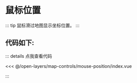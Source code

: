 <script setup>
import Map from './index.vue'
</script>
# 鼠标位置

::: tip
鼠标滑过地图显示坐标位置。
:::

<Map />

## 代码如下:

::: details 点我查看代码

<<< @/open-layers/map-controls/mouse-position/index.vue

:::